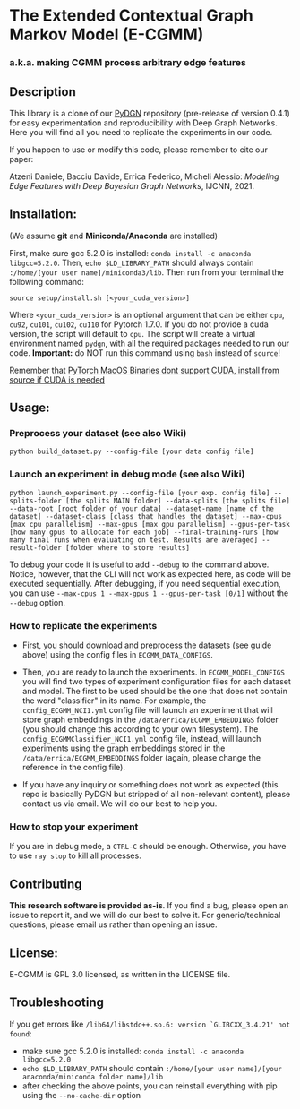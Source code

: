 # The Extended Contextual Graph Markov Model (E-CGMM)
### a.k.a. making CGMM process arbitrary edge features

## Description
This library is a clone of our [PyDGN](https://github.com/diningphil/PyDGN) repository (pre-release of version 0.4.1) for easy experimentation and reproducibility with Deep Graph Networks.
Here you will find all you need to replicate the experiments in our code.

If you happen to use or modify this code, please remember to cite our paper:

Atzeni Daniele, Bacciu Davide, Errica Federico, Micheli Alessio: *Modeling Edge Features with Deep Bayesian Graph Networks*, IJCNN, 2021.

## Installation:
(We assume **git** and **Miniconda/Anaconda** are installed)

First, make sure gcc 5.2.0 is installed: ``conda install -c anaconda libgcc=5.2.0``. Then, ``echo $LD_LIBRARY_PATH`` should always contain ``:/home/[your user name]/miniconda3/lib``. Then run from your terminal the following command:

    source setup/install.sh [<your_cuda_version>]

Where `<your_cuda_version>` is an optional argument that can be either `cpu`, `cu92`, `cu101`, `cu102`, `cu110` for Pytorch 1.7.0. If you do not provide a cuda version, the script will default to `cpu`. The script will create a virtual environment named `pydgn`, with all the required packages needed to run our code. **Important:** do NOT run this command using `bash` instead of `source`!

Remember that [PyTorch MacOS Binaries dont support CUDA, install from source if CUDA is needed](https://pytorch.org/get-started/locally/)

## Usage:

### Preprocess your dataset (see also Wiki)
    python build_dataset.py --config-file [your data config file]

### Launch an experiment in debug mode (see also Wiki)
    python launch_experiment.py --config-file [your exp. config file] --splits-folder [the splits MAIN folder] --data-splits [the splits file] --data-root [root folder of your data] --dataset-name [name of the dataset] --dataset-class [class that handles the dataset] --max-cpus [max cpu parallelism] --max-gpus [max gpu parallelism] --gpus-per-task [how many gpus to allocate for each job] --final-training-runs [how many final runs when evaluating on test. Results are averaged] --result-folder [folder where to store results]

To debug your code it is useful to add `--debug` to the command above. Notice, however, that the CLI will not work as expected here, as code will be executed sequentially. After debugging, if you need sequential execution, you can use `--max-cpus 1 --max-gpus 1 --gpus-per-task [0/1]` without the `--debug` option.  

### How to replicate the experiments
- First, you should download and preprocess the datasets (see guide above) using the config files in `ECGMM_DATA_CONFIGS`.

- Then, you are ready to launch the experiments. In `ECGMM_MODEL_CONFIGS` you will find two types of experiment configuration files for each dataset and model. The first to be used should be the one that does not contain the word "classifier" in its name. For example, the `config_ECGMM_NCI1.yml` config file will launch an experiment that will store graph embeddings in the `/data/errica/ECGMM_EMBEDDINGS` folder (you should change this according to your own filesystem). The `config_ECGMMClassifier_NCI1.yml` config file, instead, will launch experiments using the graph embeddings stored in the `/data/errica/ECGMM_EMBEDDINGS` folder (again, please change the reference in the config file).

- If you have any inquiry or something does not work as expected (this repo is basically PyDGN but stripped of all non-relevant content), please contact us via email. We will do our best to help you.

### How to stop your experiment
If you are in debug mode, a `CTRL-C` should be enough. Otherwise, you have to use `ray stop` to kill all processes.

## Contributing
**This research software is provided as-is**.
If you find a bug, please open an issue to report it, and we will do our best to solve it. For generic/technical questions, please email us rather than opening an issue.

## License:
E-CGMM is GPL 3.0 licensed, as written in the LICENSE file.

## Troubleshooting

If you get errors like ``/lib64/libstdc++.so.6: version `GLIBCXX_3.4.21' not found``:
* make sure gcc 5.2.0 is installed: ``conda install -c anaconda libgcc=5.2.0``
* ``echo $LD_LIBRARY_PATH`` should contain ``:/home/[your user name]/[your anaconda/miniconda folder name]/lib``
* after checking the above points, you can reinstall everything with pip using the ``--no-cache-dir`` option
